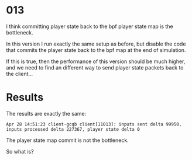 # 013

I think committing player state back to the bpf player state map is the bottleneck. 

In this version I run exactly the same setup as before, but disable the code that commits the player state back to the bpf map at the end of simulation.

If this is true, then the performance of this version should be much higher, and we need to find an different way to send player state packets back to the client...

# Results

The results are exactly the same:

```
Apr 28 14:51:23 client-gcqb client[11013]: inputs sent delta 99950, inputs processed delta 227367, player state delta 0
```

The player state map commit is not the bottleneck.

So what is?
